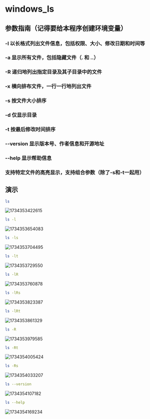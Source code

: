 # windows_ls

## 参数指南（记得要给本程序创建环境变量）

### -l	以长格式列出文件信息，包括权限、大小、修改日期和时间等

### -a	显示所有文件，包括隐藏文件（. 和 ..）

### -R	递归地列出指定目录及其子目录中的文件

### -x	横向排布文件，一行一行地列出文件

### -s	按文件大小排序

### -d	仅显示目录

### -t	按最后修改时间排序

### --version 显示版本号、作者信息和开源地址

### --help	显示帮助信息

### 支持特定文件的高亮显示，支持组合参数（除了-s和-t一起用）

## 演示

```bash
ls
```

![1734353422615](images/README/1734353422615.png)

```bash
ls -l
```

![1734353654083](images/README/1734353654083.png)

```bash
ls -ls
```

![1734353704495](images/README/1734353704495.png)

```bash
ls -lt
```

![1734353729550](images/README/1734353729550.png)

```bash
ls -lR 
```

![1734353760878](images/README/1734353760878.png)

```bash
ls -lRs
```

![1734353823387](images/README/1734353823387.png)

```bash
ls -lRt
```

![1734353861329](images/README/1734353861329.png)

```bash
ls -R
```

![1734353979585](images/README/1734353979585.png)

```bash
ls -Rt
```

![1734354005424](images/README/1734354005424.png)

```bash
ls -Rs
```

![1734354033207](images/README/1734354033207.png)

```bash
ls --version
```

![1734354107182](images/README/1734354107182.png)

```bash
ls --help
```

![1734354169234](images/README/1734354169234.png)
